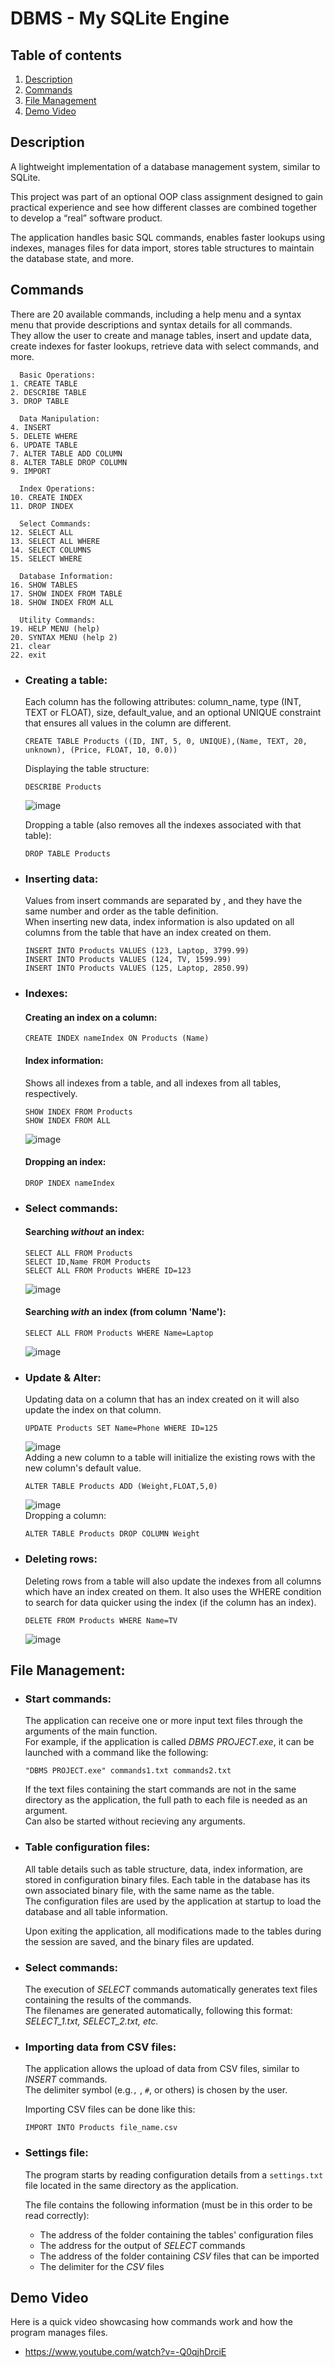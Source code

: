 # DBMS - My SQLite Engine
## Table of contents
1. [Description](#description)<br/>
2. [Commands](#commands)<br/>
3. [File Management](#file-management)<br/>
4. [Demo Video](#demo-video)<br/>
## Description
A lightweight implementation of a database management system, similar to SQLite.<br/>

This project was part of an optional OOP class assignment designed to gain practical experience and see how different classes are combined together to develop a “real” software product.<br/>

The application handles basic SQL commands, enables faster lookups using indexes, manages files for data import, stores table structures to maintain the database state, and more.<br/>

## Commands
There are 20 available commands, including a help menu and a syntax menu that provide descriptions and syntax details for all commands.<br/>
They allow the user to create and manage tables, insert and update data, create indexes for faster lookups, retrieve data with select commands, and more.<br/>
```
  Basic Operations:
1. CREATE TABLE                 
2. DESCRIBE TABLE                
3. DROP TABLE                   

  Data Manipulation:
4. INSERT                       
5. DELETE WHERE                  
6. UPDATE TABLE                  
7. ALTER TABLE ADD COLUMN                 
8. ALTER TABLE DROP COLUMN                   
9. IMPORT                         

  Index Operations:
10. CREATE INDEX                 
11. DROP INDEX                 

  Select Commands:
12. SELECT ALL                    
13. SELECT ALL WHERE              
14. SELECT COLUMNS                
15. SELECT WHERE                  

  Database Information:
16. SHOW TABLES                   
17. SHOW INDEX FROM TABLE         
18. SHOW INDEX FROM ALL          

  Utility Commands:
19. HELP MENU (help)            
20. SYNTAX MENU (help 2)          
21. clear                        
22. exit                          
```
- ### Creating a table:
  Each column has the following attributes: column_name, type (INT, TEXT or FLOAT), size, default_value, and an optional UNIQUE constraint that ensures all values in the column are different.
  ```
  CREATE TABLE Products ((ID, INT, 5, 0, UNIQUE),(Name, TEXT, 20, unknown), (Price, FLOAT, 10, 0.0))
  ```
  Displaying the table structure:
  ```
  DESCRIBE Products
  ```
  ![image](https://github.com/user-attachments/assets/de324f7b-1774-4de6-b8a7-4c1d64c95603)<br/>
  
  Dropping a table (also removes all the indexes associated with that table):
  ```
  DROP TABLE Products
  ```
- ### Inserting data:
  Values from insert commands are separated by , and they have the same number and order as the table definition.<br/>
  When inserting new data, index information is also updated on all columns from the table that have an index created on them.
  ```
  INSERT INTO Products VALUES (123, Laptop, 3799.99)
  INSERT INTO Products VALUES (124, TV, 1599.99)
  INSERT INTO Products VALUES (125, Laptop, 2850.99)
  ```
- ### Indexes:
  #### Creating an index on a column:
  ```
  CREATE INDEX nameIndex ON Products (Name)
  ```
    #### Index information:
    Shows all indexes from a table, and all indexes from all tables, respectively.
  ```
  SHOW INDEX FROM Products
  SHOW INDEX FROM ALL
  ```
  ![image](https://github.com/user-attachments/assets/e2ba8bc5-2ba6-4a72-aff1-491b3edd1177)<br/>
   #### Dropping an index:
  ```
  DROP INDEX nameIndex
  ```

- ### Select commands:
  #### Searching *without* an index:
  ```
  SELECT ALL FROM Products
  SELECT ID,Name FROM Products
  SELECT ALL FROM Products WHERE ID=123
  ```
  ![image](https://github.com/user-attachments/assets/d381a9b0-a088-48a3-b744-73863a176c01)<br/>
  #### Searching *with* an index (from column 'Name'):
  ```
  SELECT ALL FROM Products WHERE Name=Laptop
  ```
  
  ![image](https://github.com/user-attachments/assets/7dcd3155-533d-485d-881e-ec28585e3e98)<br/>

- ### Update & Alter:
  Updating data on a column that has an index created on it will also update the index on that column.
  ```
  UPDATE Products SET Name=Phone WHERE ID=125
  ```
  ![image](https://github.com/user-attachments/assets/f39b6596-3b3c-4efb-95b1-0dcec788308a)<br/>
  Adding a new column to a table will initialize the existing rows with the new column's default value.
  ```
  ALTER TABLE Products ADD (Weight,FLOAT,5,0)
  ``` 
  ![image](https://github.com/user-attachments/assets/2359194a-50e5-4547-88f2-31f7bc94cef4)<br/>
  Dropping a column:
  ```
  ALTER TABLE Products DROP COLUMN Weight
  ```
  
- ### Deleting rows:
  Deleting rows from a table will also update the indexes from all columns which have an index created on them.
  It also uses the WHERE condition to search for data quicker using the index (if the column has an index).
  ```
  DELETE FROM Products WHERE Name=TV
  ```
  ![image](https://github.com/user-attachments/assets/d551a7c9-f9e1-4466-937b-4773020e37cb)

## File Management:
  - ### Start commands:
    The application can receive one or more input text files through the arguments of the main function.<br/>
    For example, if the application is called *DBMS PROJECT.exe*, it can be launched with a command like the following:
    ```
    "DBMS PROJECT.exe" commands1.txt commands2.txt
    ```
    If the text files containing the start commands are not in the same directory as the application, the full path to each file is needed as an argument.<br/>
    Can also be started without recieving any arguments.
    
  - ### Table configuration files:
    All table details such as table structure, data, index information, are stored in configuration binary files. Each table in the database has its own associated binary file, with the same name as the table.<br/>
    The configuration files are used by the application at startup to load the database and all table information.<br/>
    
    Upon exiting the application, all modifications made to the tables during the session are saved, and the binary files are updated.

  - ### Select commands:
    The execution of *SELECT* commands automatically generates text files containing the results of the commands.<br/>
    The filenames are generated automatically, following this format: *SELECT_1.txt, SELECT_2.txt, etc.*

  - ### Importing data from CSV files:
    The application allows the upload of data from CSV files, similar to *INSERT* commands.<br/>
    The delimiter symbol (e.g.```,``` , ```#```, or others) is chosen by the user.<br/>

    Importing CSV files can be done like this:
    ```
    IMPORT INTO Products file_name.csv
    ```
    
  - ### Settings file:
    The program starts by reading configuration details from a ```settings.txt``` file located in the same directory as the application.<br/>

    The file contains the following information (must be in this order to be read correctly):
    - The address of the folder containing the tables' configuration files
    - The address for the output of *SELECT* commands
    - The address of the folder containing *CSV* files that can be imported
    - The delimiter for the *CSV* files

## Demo Video 
Here is a quick video showcasing how commands work and how the program manages files.<br/>
  - https://www.youtube.com/watch?v=-Q0qjhDrciE

